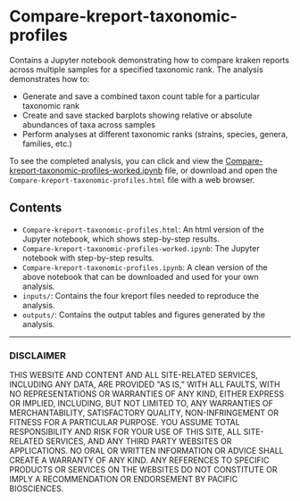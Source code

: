 # Compare-kreport-taxonomic-profiles

Contains a Jupyter notebook demonstrating how to compare kraken reports across multiple samples for a specified taxonomic rank. The analysis demonstrates how to:

+ Generate and save a combined taxon count table for a particular taxonomic rank
+ Create and save stacked barplots showing relative or absolute abundances of taxa across samples
+ Perform analyses at different taxonomic ranks (strains, species, genera, families, etc.)

To see the completed analysis, you can click and view the [Compare-kreport-taxonomic-profiles-worked.ipynb](https://github.com/PacificBiosciences/pb-metagenomics-tools/blob/master/pb-metagenomics-scripts/Compare-kreport-taxonomic-profiles/Compare-kreport-taxonomic-profiles-worked.ipynb) file, or download and open the `Compare-kreport-taxonomic-profiles.html` file with a web browser.


## Contents <a name="TOP"></a>

+ `Compare-kreport-taxonomic-profiles.html`: An html version of the Jupyter notebook, which shows step-by-step results.
+ `Compare-kreport-taxonomic-profiles-worked.ipynb`: The Jupyter notebook with step-by-step results.
+ `Compare-kreport-taxonomic-profiles.ipynb`: A clean version of the above notebook that can be downloaded and used for your own analysis.
+ `inputs/`: Contains the four kreport files needed to reproduce the analysis.
+ `outputs/`: Contains the output tables and figures generated by the analysis.

---------------

### DISCLAIMER
THIS WEBSITE AND CONTENT AND ALL SITE-RELATED SERVICES, INCLUDING ANY DATA, ARE PROVIDED "AS IS," WITH ALL FAULTS, WITH NO REPRESENTATIONS OR WARRANTIES OF ANY KIND, EITHER EXPRESS OR IMPLIED, INCLUDING, BUT NOT LIMITED TO, ANY WARRANTIES OF MERCHANTABILITY, SATISFACTORY QUALITY, NON-INFRINGEMENT OR FITNESS FOR A PARTICULAR PURPOSE. YOU ASSUME TOTAL RESPONSIBILITY AND RISK FOR YOUR USE OF THIS SITE, ALL SITE-RELATED SERVICES, AND ANY THIRD PARTY WEBSITES OR APPLICATIONS. NO ORAL OR WRITTEN INFORMATION OR ADVICE SHALL CREATE A WARRANTY OF ANY KIND. ANY REFERENCES TO SPECIFIC PRODUCTS OR SERVICES ON THE WEBSITES DO NOT CONSTITUTE OR IMPLY A RECOMMENDATION OR ENDORSEMENT BY PACIFIC BIOSCIENCES.
